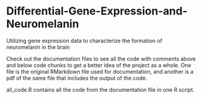 # Differential-Gene-Expression-and-Neuromelanin
Utilizing gene expression data to characterize the formation of neuromelanin in the brain

Check out the documentation files to see all the code with comments above and below code chunks to get a better idea of the project as a whole. One file is the original RMarkdown file used for documentation, and another is a pdf of the same file that includes the output of the code.

all_code.R contains all the code from the documentation file in one R script.

